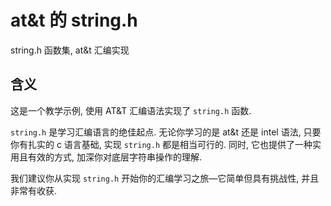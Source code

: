 # at&t 的 string.h

string.h 函数集, at&t 汇编实现

## 含义

这是一个教学示例, 使用 AT&T 汇编语法实现了 `string.h` 函数.

`string.h` 是学习汇编语言的绝佳起点. 无论你学习的是 at&t 还是 intel 语法, 只要你有扎实的 c 语言基础, 实现 `string.h` 都是相当可行的. 同时, 它也提供了一种实用且有效的方式, 加深你对底层字符串操作的理解.

我们建议你从实现 `string.h` 开始你的汇编学习之旅—它简单但具有挑战性, 并且非常有收获.
